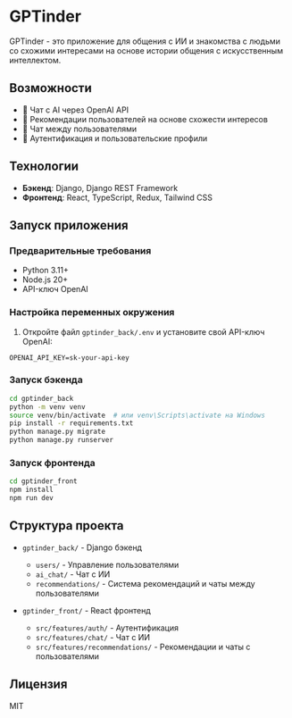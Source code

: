 # GPTinder

GPTinder - это приложение для общения с ИИ и знакомства с людьми со схожими интересами на основе истории общения с искусственным интеллектом.

## Возможности

- 🤖 Чат с AI через OpenAI API
- 👥 Рекомендации пользователей на основе схожести интересов
- 💬 Чат между пользователями
- 🔐 Аутентификация и пользовательские профили

## Технологии

- **Бэкенд**: Django, Django REST Framework
- **Фронтенд**: React, TypeScript, Redux, Tailwind CSS

## Запуск приложения

### Предварительные требования

- Python 3.11+
- Node.js 20+
- API-ключ OpenAI

### Настройка переменных окружения

1. Откройте файл `gptinder_back/.env` и установите свой API-ключ OpenAI:

```
OPENAI_API_KEY=sk-your-api-key
```

### Запуск бэкенда

```bash
cd gptinder_back
python -m venv venv
source venv/bin/activate  # или venv\Scripts\activate на Windows
pip install -r requirements.txt
python manage.py migrate
python manage.py runserver
```

### Запуск фронтенда

```bash
cd gptinder_front
npm install
npm run dev
```

## Структура проекта

- `gptinder_back/` - Django бэкенд
  - `users/` - Управление пользователями
  - `ai_chat/` - Чат с ИИ
  - `recommendations/` - Система рекомендаций и чаты между пользователями

- `gptinder_front/` - React фронтенд
  - `src/features/auth/` - Аутентификация
  - `src/features/chat/` - Чат с ИИ
  - `src/features/recommendations/` - Рекомендации и чаты с пользователями

## Лицензия

MIT